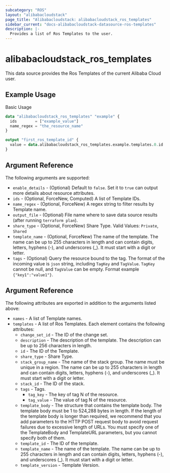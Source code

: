 ```yaml
---
subcategory: "ROS"
layout: "alibabacloudstack"
page_title: "Alibabacloudstack: alibabacloudstack_ros_templates"
sidebar_current: "docs-alibabacloudstack-datasource-ros-templates"
description: |-
  Provides a list of Ros Templates to the user.
---
```


# alibabacloudstack\_ros\_templates

This data source provides the Ros Templates of the current Alibaba Cloud user.


## Example Usage

Basic Usage

```terraform
data "alibabacloudstack_ros_templates" "example" {
  ids        = ["example_value"]
  name_regex = "the_resource_name"
}

output "first_ros_template_id" {
  value = data.alibabacloudstack_ros_templates.example.templates.0.id
}
```

## Argument Reference

The following arguments are supported:

* `enable_details` - (Optional) Default to `false`. Set it to `true` can output more details about resource attributes.
* `ids` - (Optional, ForceNew, Computed)  A list of Template IDs.
* `name_regex` - (Optional, ForceNew) A regex string to filter results by Template name.
* `output_file` - (Optional) File name where to save data source results (after running `terraform plan`).
* `share_type` - (Optional, ForceNew) Share Type. Valid Values: `Private`, `Shared`
* `template_name` - (Optional, ForceNew) The name of the template.  The name can be up to 255 characters in length and can contain digits, letters, hyphens (-), and underscores (_). It must start with a digit or letter.
* `tags` - (Optional) Query the resource bound to the tag. The format of the incoming value is `json` string, including `TagKey` and `TagValue`. `TagKey` cannot be null, and `TagValue` can be empty. Format example `{"key1":"value1"}`.

## Argument Reference

The following attributes are exported in addition to the arguments listed above:

* `names` - A list of Template names.
* `templates` - A list of Ros Templates. Each element contains the following attributes:
  * `change_set_id` - The ID of the change set.
  * `description` - The description of the template. The description can be up to 256 characters in length.
  * `id` - The ID of the Template.
  * `share_type` - Share Type.
  * `stack_group_name` - The name of the stack group. The name must be unique in a region.  The name can be up to 255 characters in length and can contain digits, letters, hyphens (-), and underscores (_). It must start with a digit or letter.
  * `stack_id` - The ID of the stack.
  * `tags` - Tags.
    * `tag_key` - The key of tag N of the resource.
    * `tag_value` - The value of tag N of the resource.
  * `template_body` - The structure that contains the template body. The template body must be 1 to 524,288 bytes in length.  If the length of the template body is longer than required, we recommend that you add parameters to the HTTP POST request body to avoid request failures due to excessive length of URLs.  You must specify one of the TemplateBody and TemplateURL parameters, but you cannot specify both of them.
  * `template_id` - The ID of the template.
  * `template_name` - The name of the template.  The name can be up to 255 characters in length and can contain digits, letters, hyphens (-), and underscores (_). It must start with a digit or letter.
  * `template_version` - Template Version.
